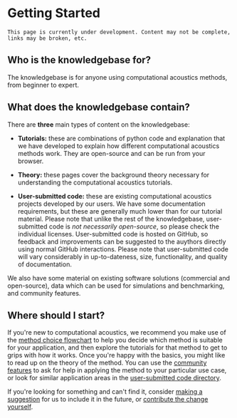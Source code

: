 # Getting Started

```{warning}
This page is currently under development. Content may not be complete, links may be broken, etc.
```

## Who is the knowledgebase for?

The knowledgebase is for anyone using computational acoustics methods, from beginner to expert.

## What does the knowledgebase contain?

There are **three** main types of content on the knowledgebase:

- **Tutorials:** these are combinations of python code and explanation that we have developed to explain how different computational acoustics methods work. They are open-source and can be run from your browser. 

- **Theory:** these pages cover the background theory necessary for understanding the computational acoustics tutorials.

- **User-submitted code:** these are existing computational acoustics projects developed by our users. We have some documentation requirements, but these are generally much lower than for our tutorial material. Please note that unlike the rest of the knowledgebase, user-submitted code is *not necessarily open-source*, so please check the individual licenses. User-submitted code is hosted on GitHub, so feedback and improvements can be suggested to the auythors directly using normal GitHub interactions. Please note that user-submitted code will vary considerably in up-to-dateness, size, functionality, and quality of documentation.

We also have some material on existing software solutions (commercial and open-source), data which can be used for simulations and benchmarking, and community features.

## Where should I start?

If you're new to computational acoustics, we recommend you make use of the [method choice flowchart](../choose/flowchart) to help you decide which method is suitable for your application, and then explore the tutorials for that method to get to grips with how it works. Once you're happy with the basics, you might like to read up on the theory of the method. You can use the [community features](../community/community) to ask for help in applying the method to your particular use case, or look for similar application areas in the [user-submitted code directory](../user/user).

If you're looking for something and can't find it, consider [making a suggestion](../about/contribute-suggest) for us to include it in the future, or [contribute the change yourself](../about/contribute-contribute).